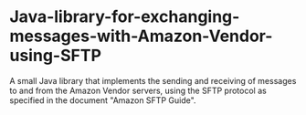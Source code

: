 # Java-library-for-exchanging-messages-with-Amazon-Vendor-using-SFTP
A small Java library that implements the sending and receiving of messages to and from the Amazon Vendor servers, using the SFTP protocol as specified in the document "Amazon SFTP Guide".
